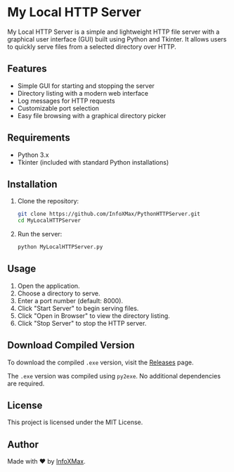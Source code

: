 # My Local HTTP Server

My Local HTTP Server is a simple and lightweight HTTP file server with a graphical user interface (GUI) built using Python and Tkinter. It allows users to quickly serve files from a selected directory over HTTP.

## Features
- Simple GUI for starting and stopping the server
- Directory listing with a modern web interface
- Log messages for HTTP requests
- Customizable port selection
- Easy file browsing with a graphical directory picker

## Requirements
- Python 3.x
- Tkinter (included with standard Python installations)

## Installation
1. Clone the repository:
   ```sh
   git clone https://github.com/InfoXMax/PythonHTTPServer.git
   cd MyLocalHTTPServer
   ```
2. Run the server:
   ```sh
   python MyLocalHTTPServer.py
   ```

## Usage
1. Open the application.
2. Choose a directory to serve.
3. Enter a port number (default: 8000).
4. Click "Start Server" to begin serving files.
5. Click "Open in Browser" to view the directory listing.
6. Click "Stop Server" to stop the HTTP server.

## Download Compiled Version
To download the compiled `.exe` version, visit the [Releases](https://github.com/InfoXMax/PythonHTTPServer/releases) page.

The `.exe` version was compiled using `py2exe`. No additional dependencies are required.

## License
This project is licensed under the MIT License.

## Author
Made with ❤️ by [InfoXMax](https://github.com/InfoXMax).

